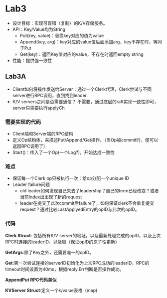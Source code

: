 # Lab3

* 设计目标：实现可容错（复制）的K/V存储服务。
* API：Key/Value均为String
  * Put(key, value)：替换key对应的值为value
  * Append(key, arg)：key对应的value值后面添加arg，key不存在时，等同于Put
  * Get(key)：返回Key值对应的value，不存在时返回empty string
* 性能：提供强一致性

## Lab3A

* Client如何将操作发送给Server：通过一个Clerk代理，Clerk尝试与不同server进行RPC调用，直到找到leader.
* K/V servers之间是否需要通信？ 不需要，通过底层的raft实现一致性即可，server只需要执行applyCh

### 需要实现的代码

* Client端和Server端的RPC结构
* 定义Op结构体，来描述Put/Append/Get操作。（当Op被commit时，便可以返回RPC调用了）
* Start()：传入了一个Op(一个Log?)，开始达成一致性

### 难点

* 保证每一个Clerk op只被执行一次：给op分配一个unique ID
* Leader failure问题
  * old leader如何发现自己失去了leadership？自己的term已经改变？或者当前Index出出现了新的request
  * leader在提交了此次commit后failure了，如何保证clerk不会重复提交request？通过比较LastApplyedEntry的opID与此次的opID。

### 代码

**Clerk Struct**: 包括所有K/V server的地址，以及最新处理完成的opID，以及上次RPC时连接的leaderID，以及锁（保证opID的原子性更新）

**GetArgs**:除了Key之外，还需要唯一的opID。

**Get**:第一次尝试连接的serverID初始化为上次RPC成功的leaderID，RPC的timeout时间设置为40ms，根据reply.Err判断是否操作成功。

**AppendPut RPC代码类似**

**KVServer Struct**:定义一个k/value表格（map)

